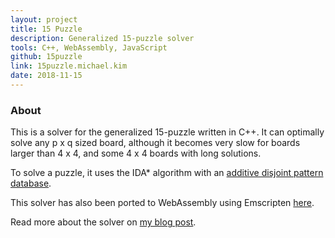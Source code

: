 ```yaml
---
layout: project
title: 15 Puzzle
description: Generalized 15-puzzle solver
tools: C++, WebAssembly, JavaScript
github: 15puzzle
link: 15puzzle.michael.kim
date: 2018-11-15
---
```


### About

This is a solver for the generalized 15-puzzle written in C++. It can optimally solve any p x q sized board, although it becomes very slow for boards larger than 4 x 4, and some 4 x 4 boards with long solutions.

To solve a puzzle, it uses the IDA\* algorithm with an [additive disjoint pattern database](https://www.sciencedirect.com/science/article/pii/S0004370201000923).

This solver has also been ported to WebAssembly using Emscripten [here](https://github.com/MichaelKim/15puzzle.js).

Read more about the solver on [my blog post](/blog/puzzle).
